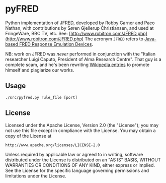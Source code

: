 pyFRED
======

Python implementation of JFRED, developed by Robby Garner and Paco Nathan, 
with contributions by Søren Gjellerup Christiansen, and used at FringeWare, BBC TV, etc.
See: [http://www.robitron.com/JFRED.php](http://www.robitron.com/JFRED.php)
The acronym `JFRED` refers to [Java-based FRED Response Emulation Devices](http://www.robitron.com/fredhist.html).

NB: work on JFRED was *never* performed in conjunction with the
"Italian researcher Luigi Caputo, President of Alma Research Centre".
That guy is a complete scam, and he's been rewriting [Wikipedia entries](http://en.wikipedia.org/wiki/Paco_Nathan)
to promote himself and plagiarize our works.

Usage
-----

    ./src/pyfred.py rule_file [port]


License
-------
Licensed under the Apache License, Version 2.0 (the "License");
you may not use this file except in compliance with the License.
You may obtain a copy of the License at

    http://www.apache.org/licenses/LICENSE-2.0

Unless required by applicable law or agreed to in writing, software
distributed under the License is distributed on an "AS IS" BASIS,
WITHOUT WARRANTIES OR CONDITIONS OF ANY KIND, either express or implied.
See the License for the specific language governing permissions and
limitations under the License.